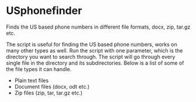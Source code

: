 # USphonefinder
Finds the US based phone numbers in different file formats, docx, zip, tar.gz etc.

The script is useful for finding the US based phone numbers, works on many other types as well. Run the script with one parameter,
which is the directory you want to search through. The script will go through every single file in the directory and its
subdirectories. Below is a list of some of the file types it can handle.

- Plain text files
- Document files (docx, odt etc.)
- Zip files (zip, tar, tar.gz etc.)
